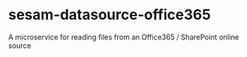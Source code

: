 # sesam-datasource-office365
A microservice for reading files from an Office365 / SharePoint online source
